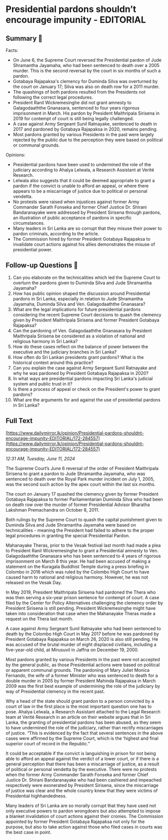 # Presidential pardons shouldn’t encourage impunity - EDITORIAL

## Summary 🤖

Facts:
- On June 6, the Supreme Court reversed the Presidential pardon of Jude Shramantha Jayamaha, who had been sentenced to death over a 2005 murder. This is the second reversal by the court in six months of such a pardon.
- Gotabaya Rajapaksa's clemency for Duminda Silva was overturned by the court on January 17; Silva was also on death row for a 2011 murder.
- The quashings of both pardons resulted from the Presidents not following the correct legal procedures.
- President Ranil Wickremesinghe did not grant amnesty to Galagodaaththe Gnanasara, sentenced to four years rigorous imprisonment in March. His pardon by President Maithripala Sirisena in 2019 for contempt of court is still being legally challenged. 
- A case against Army Sergeant Sunil Ratnayake, sentenced to death in 2017 and pardoned by Gotabaya Rajapaksa in 2020, remains pending.  
- Most pardons granted by various Presidents in the past were largely rejected by the public due to the perception they were based on political or communal grounds.

Opinions:
- Presidential pardons have been used to undermined the role of the judiciary according to Ahalya Lelwala, a Research Assistant at Verité Research.
- Lelwala also suggests that it could be deemed appropriate to grant a pardon if the convict is unable to afford an appeal, or where there appears to be a miscarriage of justice due to political or personal vendetta.
- No protests were raised when injustices against former Army Commander Sarath Fonseka and former Chief Justice Dr. Shirani Bandaranayake were addressed by President Sirisena through pardons, an illustration of public acceptance of pardons in specific circumstances.
- Many leaders in Sri Lanka are so corrupt that they misuse their power to pardon criminals, according to the article.
- The Commission hired by former President Gotabaya Rajapaksa to invalidate court actions against his allies demonstrates the misuse of presidential power.

## Follow-up Questions 🤖

1. Can you elaborate on the technicalities which led the Supreme Court to overturn the pardons given to Duminda Silva and Jude Shramantha Jayamaha?
2. How has public opinion shaped the discussion around Presidential pardons in Sri Lanka, especially in relation to Jude Shramantha Jayamaha, Duminda Silva and Ven. Galagodaaththe Gnanasara?
3. What are the legal implications for future presidential pardons considering the recent Supreme Court decisions to quash the clemency given by President Maithripala Sirisena and former President Gotabaya Rajapaksa?
4. Can the pardoning of Ven. Galagodaaththe Gnanasara by President Maithripala Sirisena be considered as a violation of national and religious harmony in Sri Lanka?
5. How do these cases reflect on the balance of power between the executive and the judiciary branches in Sri Lanka?
6. How often do Sri Lankan presidents grant pardons? What is the historical context around this practice?
7. Can you explain the case against Army Sergeant Sunil Ratnayake and why he was pardoned by President Gotabaya Rajapaksa in 2020?
8. In what ways are presidential pardons impacting Sri Lanka's judicial system and public trust in it?
9. Is there a process of appeal or check on the President's power to grant pardons?
10. What are the arguments for and against the use of presidential pardons in Sri Lanka?

## Full Text

[https://www.dailymirror.lk/opinion/Presidential-pardons-shouldnt-encourage-impunity-EDITORIAL/172-284557](https://www.dailymirror.lk/opinion/Presidential-pardons-shouldnt-encourage-impunity-EDITORIAL/172-284557)

*12:31 AM, Tuesday, June 11, 2024*

The Supreme Court’s June 6 reversal of the order of President Maithripala Sirisena to grant a pardon to Jude Shramantha Jayamaha, who was sentenced to death over the Royal Park murder incident on July 1, 2005, was the second such action by the apex court within the last six months.

The court on January 17 quashed the clemency given by former President Gotabaya Rajapaksa to former Parliamentarian Duminda Silva who had been on death row over the murder of former Presidential Advisor Bharatha Lakshman Premachandra on October 8, 2011.

Both rulings by the Supreme Court to quash the capital punishment given to Duminda Silva and Jude Shramantha Jayamaha were based on technicalities - meaning the President had failed to adhere to the proper legal procedures in granting the special Presidential Pardon.

Mahanayake Theras, prior to the Vesak festival last month had made a plea to President Ranil Wickremesinghe to grant a Presidential amnesty to Ven. Galagodaaththe Gnanasara who has been sentenced to 4 years of rigorous imprisonment on March 8 this year. He had been accused of making a statement on the Kuragala Buddhist Temple during a press briefing in Colombo in 2016 which was ruled by the Colombo High Court to have caused harm to national and religious harmony. However, he was not released on the Vesak Day.

In May 2019, President Maithripala Sirisena had pardoned the Thera who was then serving a six-year prison sentence for contempt of court. A case filed by the Center for Policy Alternatives challenging the clemency order by President Sirisena is still pending. President Wickremesinghe might have taken into consideration that case when the Mahanayake Theras made a request on the Thera last month.

A case against Army Sergeant Sunil Ratnayake who had been sentenced to death by the Colombo High Court in May 2017 before he was pardoned by President Gotabaya Rajapaksa on March 26, 2020 is also still pending. He was accused of the brutal murder of eight displaced civilians, including a five-year-old child, at Mirusuvil in Jaffna on December 19, 2000.

Most pardons granted by various Presidents in the past were not accepted by the general public, as those Presidential actions were based on political or apparent communal grounds. The pardoning of Mary Juliet Monica Fernando, the wife of a former Minister who was sentenced to death for a double murder in 2005 by former President Mahinda Rajapaksa in March 2009 was the first best example of undermining the role of the judiciary by way of Presidential clemency in the recent past.

Why a head of the state should grant pardon to a person convicted by a court of law in the first place is the most important question one has to pose. Ahalya Lelwala, a Research Assistant attached to the Legal Research team at Verité Research in an article on their website argues that in Sri Lanka, the granting of presidential pardons has been abused, as they seem to have undermined the role of the judiciary, rather than rectify miscarriages of justice. “This is evidenced by the fact that several sentences in the above cases were affirmed by the Supreme Court, which is the ‘highest and final superior court of record in the Republic.”

It could be acceptable if the convict is languishing in prison for not being able to afford an appeal against the verdict of a lower court, or if there is a general perception that there has been a miscarriage of justice, as a result of political or personal vendetta by the executive. There were no protests when the former Army Commander Sarath Fonseka and former Chief Justice Dr. Shirani Bandaranayake who had been cashiered and impeached respectively were exonerated by President Sirisena, since the miscarriage of justice was clear and the whole country knew that they were victims of Presidential highhandedness.

Many leaders of Sri Lanka are so morally corrupt that they have used not only executive powers to pardon wrongdoers but also attempted to impose a blanket invalidation of court actions against their cronies. The Commission appointed by former President Gotabaya Rajapaksa not only for the purpose, but also to take action against those who filed cases in courts was the best case in point.

